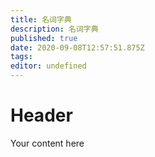 ```yaml
---
title: 名词字典
description: 名词字典
published: true
date: 2020-09-08T12:57:51.875Z
tags: 
editor: undefined
---
```


# Header
Your content here